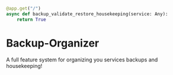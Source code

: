 ```python
@app.get("/")
async def backup_validate_restore_housekeeping(service: Any):
    return True
```

# Backup-Organizer
A full feature system for organizing you services backups and housekeeping!